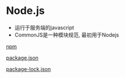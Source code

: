 # Node.js

- 运行于服务端的javascript
- CommonJS是一种模块规范, 最初用于Nodejs

[npm](javascript_npm.md)

[package.json](npm_package_json.md)

[package-lock.json](npm_package_lock_json.md)